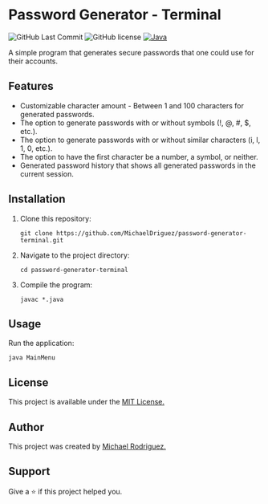 # Password Generator - Terminal

![GitHub Last Commit](https://img.shields.io/github/last-commit/michaeldriguez/password-generator-terminal)
![GitHub license](https://img.shields.io/github/license/michaeldriguez/password-generator-terminal)
[![Java](https://img.shields.io/badge/Java-%23ED8B00.svg?logo=openjdk&logoColor=white)](#)

A simple program that generates secure passwords that one could use for their accounts.

## Features

- Customizable character amount - Between 1 and 100 characters for generated passwords.
- The option to generate passwords with or without symbols (!, @, #, $, etc.).
- The option to generate passwords with or without similar characters (i, l, 1, 0, etc.).
- The option to have the first character be a number, a symbol, or neither.
- Generated password history that shows all generated passwords in the current session.

## Installation

1. Clone this repository:
   ```
   git clone https://github.com/MichaelDriguez/password-generator-terminal.git
   ```
2. Navigate to the project directory:
   ```
   cd password-generator-terminal
   ```
3. Compile the program:
   ```
   javac *.java
   ```

## Usage

Run the application:

```
java MainMenu
```


## License

This project is available under the [MIT License.](https://github.com/MichaelDriguez/password-generator-terminal/blob/main/LICENSE)

## Author

This project was created by [Michael Rodriguez.](https://github.com/MichaelDriguez)

## Support

Give a ⭐️ if this project helped you.

